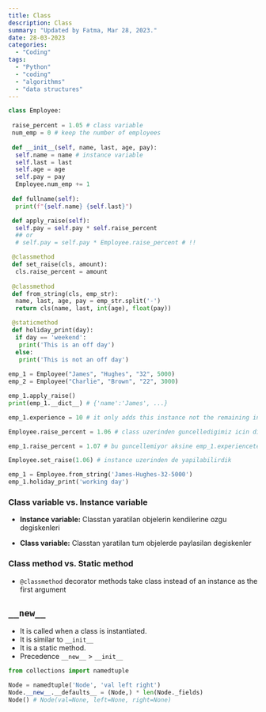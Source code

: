```yaml
---
title: Class
description: Class
summary: "Updated by Fatma, Mar 28, 2023."
date: 28-03-2023
categories:
  - "Coding"
tags:
  - "Python"
  - "coding"
  - "algorithms"
  - "data structures"
---
```


```python
class Employee:
 
 raise_percent = 1.05 # class variable
 num_emp = 0 # keep the number of employees
 
 def __init__(self, name, last, age, pay):
  self.name = name # instance variable
  self.last = last
  self.age = age
  self.pay = pay
  Employee.num_emp += 1
 
 def fullname(self):
  print(f"{self.name} {self.last}")

 def apply_raise(self):
  self.pay = self.pay * self.raise_percent
  ## or
  # self.pay = self.pay * Employee.raise_percent # !!

 @classmethod
 def set_raise(cls, amount):
  cls.raise_percent = amount
 
 @classmethod
 def from_string(cls, emp_str):
  name, last, age, pay = emp_str.split('-')
  return cls(name, last, int(age), float(pay))

 @staticmethod
 def holiday_print(day):
  if day == 'weekend':
   print('This is an off day')
  else:
   print('This is not an off day')
 
emp_1 = Employee("James", "Hughes", "32", 5000)
emp_2 = Employee("Charlie", "Brown", "22", 3000)

emp_1.apply_raise()
print(emp_1.__dict__) # {'name':'James', ...}

emp_1.experience = 10 # it only adds this instance not the remaining instance of the class

Employee.raise_percent = 1.06 # class uzerinden guncelledigimiz icin diger instancelari da guncellenir

emp_1.raise_percent = 1.07 # bu guncellemiyor aksine emp_1.experienceteki gibi yeni bir sey yaratacak

Employee.set_raise(1.06) # instance uzerinden de yapilabilirdik

emp_1 = Employee.from_string('James-Hughes-32-5000')
emp_1.holiday_print('working day')
```

### Class variable vs. Instance variable

- **Instance variable:** Classtan yaratilan objelerin kendilerine ozgu degiskenleri

- **Class variable:** Classtan yaratilan tum objelerde paylasilan degiskenler

### Class method vs. Static method

- `@classmethod` decorator methods take class instead of an instance as the first argument

## `__new__`

- It is called when a class is instantiated.
- It is similar to `__init__`
- It is a static method.
- Precedence `__new__` > `__init__`

```python
from collections import namedtuple

Node = namedtuple('Node', 'val left right')
Node.__new__.__defaults__ = (Node,) * len(Node._fields)
Node() # Node(val=None, left=None, right=None)
```
